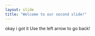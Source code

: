 ```yaml
---
layout: slide
title: "Welcome to our second slide!"
---
```

okay i got it
Use the left arrow to go back!
